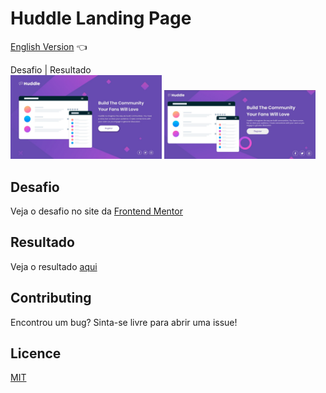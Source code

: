 # Huddle Landing Page

<a href="https://github.com/ItaloPussi/frontend-mentor/tree/master/huddle-landing-page/readme.md">English Version</a> 👈

Desafio | Resultado <br />
<img width="48%" src="https://github.com/ItaloPussi/frontend-mentor/blob/master/huddle-landing-page/design/desktop-design.jpg" /> <img width="48%" src="https://github.com/ItaloPussi/frontend-mentor/blob/master/huddle-landing-page/design/result.jpg?raw=true" /> 

## Desafio
Veja o desafio no site da <a href="https://www.frontendmentor.io/challenges/huddle-landing-page-with-a-single-introductory-section-B_2Wvxgi0" target="_blank"> Frontend Mentor</a>

## Resultado
Veja o resultado <a href="https://italopussi-huddlelandingpage-fm.netlify.app/" target="_blank" >aqui</a>

## Contributing
Encontrou um bug? Sinta-se livre para abrir uma issue!

## Licence
[MIT](https://choosealicense.com/licenses/mit/)
